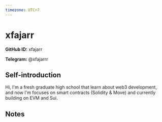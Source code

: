 ```yaml
---
timezone: UTC+7
---
```


# xfajarr

**GitHub ID:** xfajarr

**Telegram:** @xfajarrr

## Self-introduction

Hi, I'm a fresh graduate high school that learn about web3 development, and now I'm focuses on smart contracts (Solidity & Move) and currently building on EVM and Sui.

## Notes

<!-- Content_START -->


<!-- Content_END -->
